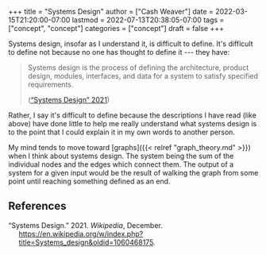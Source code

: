 +++
title = "Systems Design"
author = ["Cash Weaver"]
date = 2022-03-15T21:20:00-07:00
lastmod = 2022-07-13T20:38:05-07:00
tags = ["concept", "concept"]
categories = ["concept"]
draft = false
+++

Systems design, insofar as I understand it, is difficult to define. It's difficult to define not because no one has thought to define it --- they have:

> Systems design is the process of defining the architecture, product design, modules, interfaces, and data for a system to satisfy specified requirements.
>
> (<a href="#citeproc_bib_item_1">“Systems Design” 2021</a>)

Rather, I say it's difficult to define because the descriptions I have read (like above) have done little to help me really understand what systems design is to the point that I could explain it in my own words to another person.

My mind tends to move toward [graphs]({{< relref "graph_theory.md" >}}) when I think about systems design. The system being the sum of the individual nodes and the edges which connect them. The output of a system for a given input would be the result of walking the graph from some point until reaching something defined as an end.

## References

<style>.csl-entry{text-indent: -1.5em; margin-left: 1.5em;}</style><div class="csl-bib-body">
  <div class="csl-entry"><a id="citeproc_bib_item_1"></a>“Systems Design.” 2021. <i>Wikipedia</i>, December. <a href="https://en.wikipedia.org/w/index.php?title=Systems_design&oldid=1060468175">https://en.wikipedia.org/w/index.php?title=Systems_design&#38;oldid=1060468175</a>.</div>
</div>
